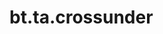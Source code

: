 <div itemscope itemtype="http://developers.google.com/ReferenceObject">
<meta itemprop="name" content="bt.ta.crossunder" />
<meta itemprop="path" content="Stable" />
</div>

# bt.ta.crossunder

<!-- Insert buttons and diff -->

<table class="tfo-notebook-buttons tfo-api nocontent" align="left">

</table>





<pre class="devsite-click-to-copy prettyprint lang-py tfo-signature-link">
<code>bt.ta.crossunder(
    x: Sequence[float],
    y: Sequence[float]
) -> bool
</code></pre>



<!-- Placeholder for "Used in" -->
